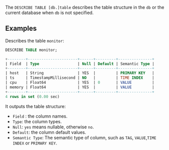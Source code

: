 The `DESCRIBE TABLE [db.]table` describes the table structure in the `db` or the current database when `db` is not specified.

## Examples
Describes the table `monitor`:
```sql
DESCRIBE TABLE monitor;
```
```sql
+--------+----------------------+------+---------+---------------+
| Field  | Type                 | Null | Default | Semantic Type |
+--------+----------------------+------+---------+---------------+
| host   | String               | YES  |         | PRIMARY KEY   |
| ts     | TimestampMillisecond | NO   |         | TIME INDEX    |
| cpu    | Float64              | YES  | 0       | VALUE         |
| memory | Float64              | YES  |         | VALUE         |
+--------+----------------------+------+---------+---------------+
4 rows in set (0.00 sec)
```

It outputs the table structure:

* `Field` : the column names.
* `Type`: the column types.
* `Null`:  `yes` means nullable, otherwise `no`.
* `Default`: the column default values.
* `Semantic Type`:  The semantic type of column,  such as `TAG`, `VALUE`,`TIME INDEX` or `PRIMARY KEY`.
